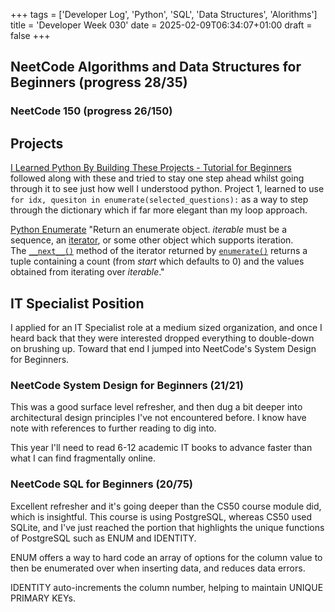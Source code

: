 +++
tags = ['Developer Log', 'Python', 'SQL', 'Data Structures', 'Alorithms']
title = 'Developer Week 030'
date = 2025-02-09T06:34:07+01:00
draft = false
+++

## NeetCode Algorithms and Data Structures for Beginners (progress 28/35)

### NeetCode 150 (progress 26/150)

## Projects

[I Learned Python By Building These Projects - Tutorial for Beginners](https://www.youtube.com/watch?v=ehD6tdxmjDU) followed along with these and tried to stay one step ahead whilst going through it to see just how well I understood python. Project 1, learned to use `for idx, quesiton in enumerate(selected_questions):` as a way to step through the dictionary which if far more elegant than my loop approach.

[Python Enumerate](https://docs.python.org/3/library/functions.html#enumerate)
"Return an enumerate object. *iterable* must be a sequence, an [iterator](https://docs.python.org/3/glossary.html#term-iterator), or some other object which supports iteration. The [`__next__()`](https://docs.python.org/3/library/stdtypes.html#iterator.__next__ "iterator.__next__") method of the iterator returned by [`enumerate()`](https://docs.python.org/3/library/functions.html#enumerate "enumerate") returns a tuple containing a count (from *start* which defaults to 0) and the values obtained from iterating over *iterable*."

## IT Specialist Position

I applied for an IT Specialist role at a medium sized organization, and once I heard back that they were interested dropped everything to double-down on brushing up. Toward that end I jumped into NeetCode's System Design for Beginners.

### NeetCode System Design for Beginners (21/21)

This was a good surface level refresher, and then dug a bit deeper into architectural design principles I've not encountered before. I know have note with references to further reading to dig into.

This year I'll need to read 6-12 academic IT books to advance faster than what I can find fragmentally online.

### NeetCode SQL for Beginners (20/75)

Excellent refresher and it's going deeper than the CS50 course module did, which is insightful. This course is using PostgreSQL, whereas CS50 used SQLite, and I've just reached the portion that highlights the unique functions of PostgreSQL such as ENUM and IDENTITY.

ENUM offers a way to hard code an array of options for the column value to then be enumerated over when inserting data, and reduces data errors.

IDENTITY auto-increments the column number, helping to maintain UNIQUE PRIMARY KEYs.
